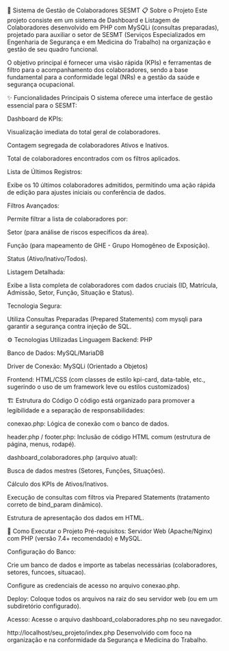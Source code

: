 👷 Sistema de Gestão de Colaboradores SESMT
📋 Sobre o Projeto
Este projeto consiste em um sistema de Dashboard e Listagem de Colaboradores desenvolvido em PHP com MySQLi (consultas preparadas), projetado para auxiliar o setor de SESMT (Serviços Especializados em Engenharia de Segurança e em Medicina do Trabalho) na organização e gestão de seu quadro funcional.

O objetivo principal é fornecer uma visão rápida (KPIs) e ferramentas de filtro para o acompanhamento dos colaboradores, sendo a base fundamental para a conformidade legal (NRs) e a gestão da saúde e segurança ocupacional.

✨ Funcionalidades Principais
O sistema oferece uma interface de gestão essencial para o SESMT:

Dashboard de KPIs:

Visualização imediata do total geral de colaboradores.

Contagem segregada de colaboradores Ativos e Inativos.

Total de colaboradores encontrados com os filtros aplicados.

Lista de Últimos Registros:

Exibe os 10 últimos colaboradores admitidos, permitindo uma ação rápida de edição para ajustes iniciais ou conferência de dados.

Filtros Avançados:

Permite filtrar a lista de colaboradores por:

Setor (para análise de riscos específicos da área).

Função (para mapeamento de GHE - Grupo Homogêneo de Exposição).

Status (Ativo/Inativo/Todos).

Listagem Detalhada:

Exibe a lista completa de colaboradores com dados cruciais (ID, Matrícula, Admissão, Setor, Função, Situação e Status).

Tecnologia Segura:

Utiliza Consultas Preparadas (Prepared Statements) com mysqli para garantir a segurança contra injeção de SQL.

⚙️ Tecnologias Utilizadas
Linguagem Backend: PHP

Banco de Dados: MySQL/MariaDB

Driver de Conexão: MySQLi (Orientado a Objetos)

Frontend: HTML/CSS (com classes de estilo kpi-card, data-table, etc., sugerindo o uso de um framework leve ou estilos customizados)

🏗️ Estrutura do Código
O código está organizado para promover a legibilidade e a separação de responsabilidades:

conexao.php: Lógica de conexão com o banco de dados.

header.php / footer.php: Inclusão de código HTML comum (estrutura de página, menus, rodapé).

dashboard_colaboradores.php (arquivo atual):

Busca de dados mestres (Setores, Funções, Situações).

Cálculo dos KPIs de Ativos/Inativos.

Execução de consultas com filtros via Prepared Statements (tratamento correto de bind_param dinâmico).

Estrutura de apresentação dos dados em HTML.

🚀 Como Executar o Projeto
Pré-requisitos: Servidor Web (Apache/Nginx) com PHP (versão 7.4+ recomendado) e MySQL.

Configuração do Banco:

Crie um banco de dados e importe as tabelas necessárias (colaboradores, setores, funcoes, situacao).

Configure as credenciais de acesso no arquivo conexao.php.

Deploy: Coloque todos os arquivos na raiz do seu servidor web (ou em um subdiretório configurado).

Acesso: Acesse o arquivo dashboard_colaboradores.php no seu navegador.

http://localhost/seu_projeto/index.php
Desenvolvido com foco na organização e na conformidade da Segurança e Medicina do Trabalho.
